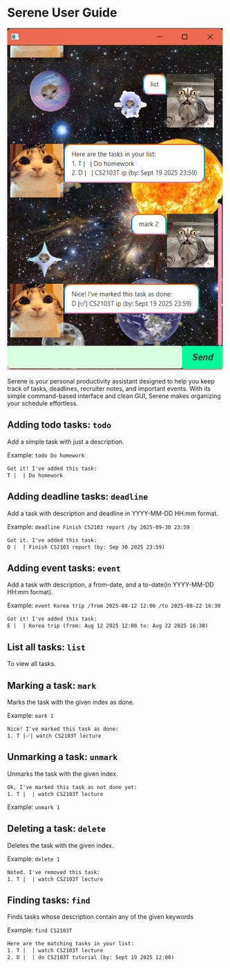 # Serene User Guide

![Ui.png](Ui.png)

Serene is your personal productivity assistant designed to help you keep track of tasks, deadlines, recruiter notes, and important events. With its simple command-based interface and clean GUI, Serene makes organizing your schedule effortless.

## Adding todo tasks: `todo`

Add a simple task with just a description.

Example: `todo Do homework`

```
Got it! I've added this task:
T |  | Do homework
```

## Adding deadline tasks: `deadline`

Add a task with description and deadline in YYYY-MM-DD HH:mm format.

Example: `deadline Finish CS2103 report /by 2025-09-30 23:59`

```
Got it. I've added this task:
D |  | Finish CS2103 report (by: Sep 30 2025 23:59)
```

## Adding event tasks: `event`

Add a task with description, a from-date, and a to-date(in YYYY-MM-DD HH:mm format).

Example: `event Korea trip /from 2025-08-12 12:00 /to 2025-08-22 16:30`

```
Got it! I've added this task:
E |  | Korea trip (from: Aug 12 2025 12:00 to: Aug 22 2025 16:30)
```

## List all tasks: `list`

To view all tasks.

## Marking a task: `mark`

Marks the task with the given index as done.

Example: `mark 1`

```
Nice! I've marked this task as done:
1. T |✅| watch CS2103T lecture
```

## Unmarking a task: `unmark`

Unmarks the task with the given index.

```
Ok, I've marked this task as not done yet:
1. T |  | watch CS2103T lecture
```

Example: `unmark 1`

## Deleting a task: `delete`

Deletes the task with the given index.

Example: `delete 1`

```
Noted. I've removed this task:
1. T |  | watch CS2103T lecture
```

## Finding tasks: `find`

Finds tasks whose description contain any of the given keywords

Example: `find CS2103T`

```
Here are the matching tasks in your list:
1. T |  | watch CS2103T lecture
2. D |  | do CS2103T tutorial (by: Sept 19 2025 12:00)
```